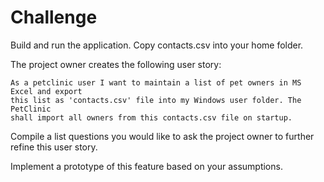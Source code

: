 Challenge
=========

Build and run the application.
Copy contacts.csv into your home folder.

The project owner creates the following user story:

    As a petclinic user I want to maintain a list of pet owners in MS Excel and export
    this list as 'contacts.csv' file into my Windows user folder. The PetClinic
    shall import all owners from this contacts.csv file on startup.

Compile a list questions you would like to ask the project owner to further refine this user story.

Implement a prototype of this feature based on your assumptions.



